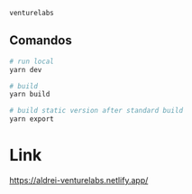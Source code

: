 `venturelabs`

##  Comandos

```bash
# run local
yarn dev

# build
yarn build

# build static version after standard build
yarn export
```

# Link
https://aldrei-venturelabs.netlify.app/
